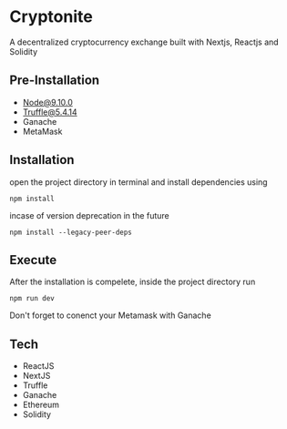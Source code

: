 # Cryptonite 
A decentralized cryptocurrency exchange built with Nextjs, Reactjs and Solidity

## Pre-Installation
- Node@9.10.0
- Truffle@5.4.14
- Ganache
- MetaMask

## Installation
open the project directory in terminal and install dependencies using
```
npm install
```
incase of version deprecation in the future 
```
npm install --legacy-peer-deps
```

## Execute
After the installation is compelete, inside the project directory run
```
npm run dev
```

Don't forget to conenct your Metamask with Ganache


## Tech
- ReactJS
- NextJS
- Truffle
- Ganache
- Ethereum
- Solidity


